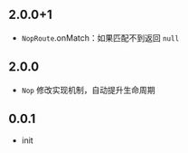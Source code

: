 
## 2.0.0+1

* `NopRoute`.onMatch：如果匹配不到返回 `null`

## 2.0.0

* `Nop` 修改实现机制，自动提升生命周期
## 0.0.1

* init
